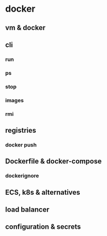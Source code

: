 # docker

## vm &amp; docker

## cli

### run

### ps

### stop

### images

### rmi

## registries

### docker push

## Dockerfile &amp; docker-compose

### dockerignore

## ECS, k8s &amp; alternatives

## load balancer

## configuration &amp; secrets
